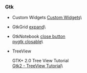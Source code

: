 ### Gtk

* Custom Widgets
    [Custom Widgets](https://www.cc.gatech.edu/data_files/public/doc/gtk/tutorial/gtk_tut-20.html)\

* GtkGrid
    [expand](https://stackoverflow.com/questions/18513921/how-to-understand-gtk-properties-and-make-gtkgrid-expand-to-available-area/56079205)\

* GtkNotebook
    [close button](https://mail.gnome.org/archives/gtk-app-devel-list/2017-May/msg00037.html)\
    [pygtk closable](https://stackoverflow.com/questions/8850043/how-can-i-make-tabs-in-pygtk-closable)\

* TreeView

    GTK+ 2.0 Tree View Tutorial\
    [Gtk2 - TreeView Tutorial](http://scentric.net/tutorial/)\

